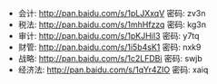 - 会计: http://pan.baidu.com/s/1pLJXxqV 密码: zv3n
- 税法: http://pan.baidu.com/s/1mhHfzzq 密码: kg3n
- 审计: http://pan.baidu.com/s/1pKJHiI3 密码: y7tq
- 财管: http://pan.baidu.com/s/1i5b4sK1 密码: nxk9
- 战略: http://pan.baidu.com/s/1c2LFDBi 密码: swjb
- 经济法: http://pan.baidu.com/s/1qYr4ZIO 密码: xaiq